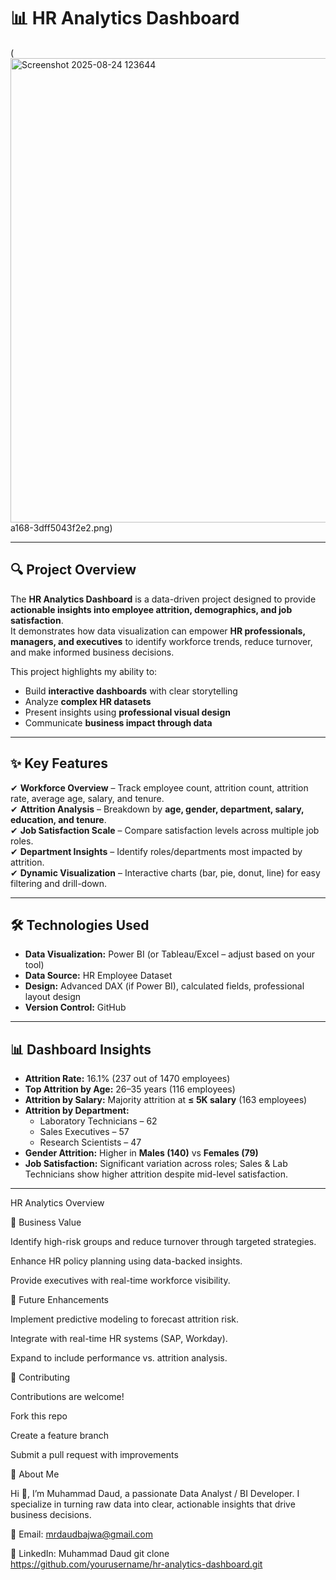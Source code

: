 # 📊 HR Analytics Dashboard
(<img width="1325" height="743" alt="Screenshot 2025-08-24 123644" src="https://github.com/user-attachments/assets/554db730-2a97-4c31-a9bd-1640e8eb1a2c" />
a168-3dff5043f2e2.png)

---

## 🔍 Project Overview  

The **HR Analytics Dashboard** is a data-driven project designed to provide **actionable insights into employee attrition, demographics, and job satisfaction**.  
It demonstrates how data visualization can empower **HR professionals, managers, and executives** to identify workforce trends, reduce turnover, and make informed business decisions.  

This project highlights my ability to:  
- Build **interactive dashboards** with clear storytelling  
- Analyze **complex HR datasets**  
- Present insights using **professional visual design**  
- Communicate **business impact through data**  

---

## ✨ Key Features  

✔ **Workforce Overview** – Track employee count, attrition count, attrition rate, average age, salary, and tenure.  
✔ **Attrition Analysis** – Breakdown by **age, gender, department, salary, education, and tenure**.  
✔ **Job Satisfaction Scale** – Compare satisfaction levels across multiple job roles.  
✔ **Department Insights** – Identify roles/departments most impacted by attrition.  
✔ **Dynamic Visualization** – Interactive charts (bar, pie, donut, line) for easy filtering and drill-down.  

---

## 🛠️ Technologies Used  

- **Data Visualization:** Power BI (or Tableau/Excel – adjust based on your tool)  
- **Data Source:** HR Employee Dataset  
- **Design:** Advanced DAX (if Power BI), calculated fields, professional layout design  
- **Version Control:** GitHub  

---

## 📊 Dashboard Insights  

- **Attrition Rate:** 16.1% (237 out of 1470 employees)  
- **Top Attrition by Age:** 26–35 years (116 employees)  
- **Attrition by Salary:** Majority attrition at **≤ 5K salary** (163 employees)  
- **Attrition by Department:**  
  - Laboratory Technicians – 62  
  - Sales Executives – 57  
  - Research Scientists – 47  
- **Gender Attrition:** Higher in **Males (140)** vs **Females (79)**  
- **Job Satisfaction:** Significant variation across roles; Sales & Lab Technicians show higher attrition despite mid-level satisfaction.  

---

HR Analytics Overview

🎯 Business Value

Identify high-risk groups and reduce turnover through targeted strategies.

Enhance HR policy planning using data-backed insights.

Provide executives with real-time workforce visibility.

📌 Future Enhancements

Implement predictive modeling to forecast attrition risk.

Integrate with real-time HR systems (SAP, Workday).

Expand to include performance vs. attrition analysis.

🤝 Contributing

Contributions are welcome!

Fork this repo

Create a feature branch

Submit a pull request with improvements

👤 About Me

Hi 👋, I’m Muhammad Daud, a passionate Data Analyst / BI Developer.
I specialize in turning raw data into clear, actionable insights that drive business decisions.

📧 Email: mrdaudbajwa@gmail.com

💼 LinkedIn: Muhammad Daud
   git clone https://github.com/yourusername/hr-analytics-dashboard.git

